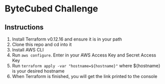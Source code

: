 # ByteCubed Challenge

## Instructions
1.  Install Terraform v0.12.16 and ensure it is in your path
2.	Clone this repo and cd into it
3.  Install AWS CLI 
4.  Run `aws configure`.  Enter in your AWS Access Key and Secret Access Key
5.  Run `terraform apply -var "hostname=${hostname}"` where ${hostname} is your desired hostname
6.  When Terraform is finished, you will get the link printed to the console
